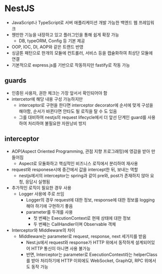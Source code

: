 # NestJS
- JavaScript나 TypeScript로 서버 애플리케이션 개발 가능한 백엔드 웹 프레임워크
- 웬만한 기능을 내장하고 있고 플러그인을 통해 쉽게 확장 가능
  - DB, typeORM, Config 등 기본 제공
- OOP, IOC, DI, AOP와 같은 트랜드 반영
- 싱글톤 패턴으로 한개의 모듈에 컨트롤러, 서비스 등을 캡슐화하여 최상단 모듈에 연결
- 기본적으로 express.js를 기반으로 작동하지만 fastify로 작동 가능

## guards
- 인증된 사용자, 권한 체크는 가장 앞서서 확인되어야 함
- intercetor에 해당 내용 구성 가능하지만
  - interceptor로 구현을 한다면 interceptor decorator에 순서에 맞게 구성을 해야함, 순서가 바뀐다면 안타도 될 로직을 탈 수 도 있음
  - 그를 대비하여 nestjs의 request lifecycle에서 더 앞선 단계인 guard를 사용하여 처리하여 불필요한 자원낭비 방지

## interceptor
- AOP(Aspect Oriented Programming, 관점 지향 프로그래밍)에 영감을 받아 만들어짐
  - Aspect로 모듈화하고 핵심적인 비즈니스 로직에서 분리하여 재사용
- request와 responese시에 중간에서 값을 intercept한 뒤, 보내는 역할
  - nestjs에서의 interceptor는 spring과 같이 pre와, post가 존재하지 않아 요청, 응답시 실행됨
- 추가적인 로직이 필요한 경우 사용
  - Logger 사용에 주로 쓰임
    - Logger의 경우 request에 대한 정보, response에 대한 정보를 logging해야 하기에 구현하기 좋음
    - parameter를 두개를 사용
      - 첫 번째는 ExecutionContext로 현재 상태에 대한 정보
      - 두 번째는 CallHandler이며 Observable 객체
- Interceptor와 Middleware의 차이
  - Middleware는 parameter로 request, response, next 세가지를 받음
    - Nest.js에서 request와 response가 HTTP 위에서 동작하게 설계되어있어 HTTP 통신이 아니면 사용 불가능
    - 반면, Interceptor는 parameter로 ExecutionContext라는 helperClass를 받아 처리하기에 HTTP 이외에도 WebSocket, GraphQl, RPC 위에서도 동작 가능
